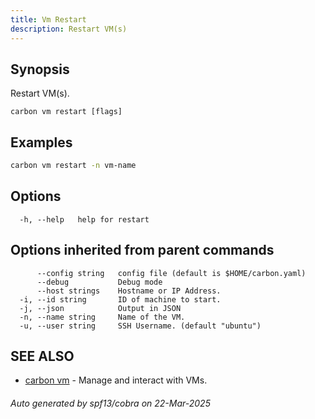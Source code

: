 ```yaml
---
title: Vm Restart
description: Restart VM(s)
---
```


## Synopsis

Restart VM(s).

```
carbon vm restart [flags]
```

## Examples

```bash
carbon vm restart -n vm-name
```

## Options

```
  -h, --help   help for restart
```

## Options inherited from parent commands

```
      --config string   config file (default is $HOME/carbon.yaml)
      --debug           Debug mode
      --host strings    Hostname or IP Address.
  -i, --id string       ID of machine to start.
  -j, --json            Output in JSON
  -n, --name string     Name of the VM.
  -u, --user string     SSH Username. (default "ubuntu")
```

## SEE ALSO

* [carbon vm](carbon_vm.md)	 - Manage and interact with VMs.

###### Auto generated by spf13/cobra on 22-Mar-2025
